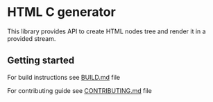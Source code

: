 # HTML C generator

This library provides API to create HTML nodes tree and render it in a provided stream.

## Getting started

For build instructions see [BUILD.md](./BUILD.md) file

For contributing guide see [CONTRIBUTING.md](./CONTRIBUTING.md) file
